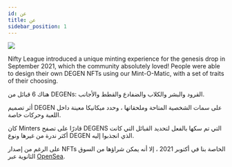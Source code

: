 ```yaml
---
id: عن
title: عن
sidebar_position: 1
---
```


![](/img/mintomatic.gif)

Nifty League introduced a unique minting experience for the genesis drop in September 2021, which the community absolutely loved! People were able to design their own DEGEN NFTs using our Mint-O-Matic, with a set of traits of their choosing.

هناك 6 قبائل من DEGENs: القرود والبشر والكلاب والضفادع والقطط والأجانب.

أثر تصميم DEGEN على سمات الشخصية المتاحة وملحقاتها ، وحدد ميكانيكا معينة داخل اللعبة وحركات خاصة.

كان Minters قادرًا على تصفح DEGENS التي تم سكها بالفعل لتحديد القبائل التي كانت أكثر ندرة من غيرها ونوع DEGEN الذي انجذبوا إليه.

على الرغم من إصدار NFTs الخاصة بنا في أكتوبر 2021 ، إلا أنه يمكن شراؤها من السوق الثانوية عبر [OpenSea](https://opensea.io/collection/niftydegen).

